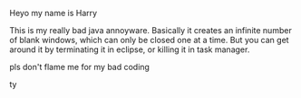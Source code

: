 Heyo my name is Harry

This is my really bad java annoyware. Basically it  creates an infinite number of blank windows, which can only be closed one at a time. But you can get around it by terminating it in eclipse, or killing it in task manager.

pls don't flame me for my bad coding

ty
